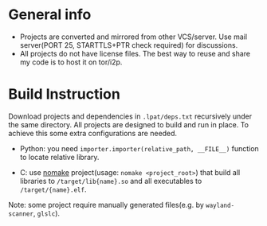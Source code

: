 # General info

* Projects are converted and mirrored from other VCS/server. Use mail server(PORT 25, STARTTLS+PTR check required) for discussions.
* All projects do not have license files. The best way to reuse and share my code is to host it on tor/i2p.

# Build Instruction

Download projects and dependencies in `.lpat/deps.txt` recursively under the same directory.
All projects are designed to build and run in place. To achieve this some extra configurations are needed.

* Python: you need `importer.importer(relative_path, __FILE__)` function to locate relative library.

* C: use [nomake](https://github.com/6e5d/nomake) project(usage: `nomake <project_root>`) that build
all libraries to `/target/lib{name}.so` and all executables to `/target/{name}.elf`.

Note: some project require manually generated files(e.g. by `wayland-scanner`, `glslc`).
